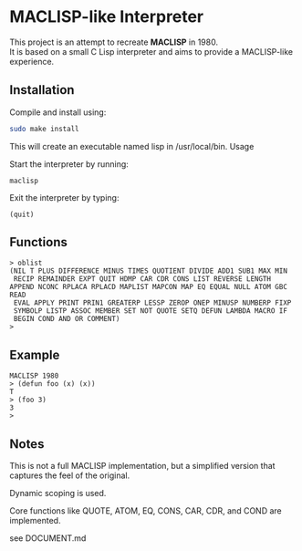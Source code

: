 # MACLISP-like Interpreter

This project is an attempt to recreate **MACLISP** in 1980.  
It is based on a small C Lisp interpreter and aims to provide a MACLISP-like experience.

## Installation

Compile and install using:

```bash
sudo make install
```

This will create an executable named lisp in /usr/local/bin.
Usage

Start the interpreter by running:
```
maclisp
```
Exit the interpreter by typing:
```
(quit)
```

## Functions
```
> oblist
(NIL T PLUS DIFFERENCE MINUS TIMES QUOTIENT DIVIDE ADD1 SUB1 MAX MIN
 RECIP REMAINDER EXPT QUIT HDMP CAR CDR CONS LIST REVERSE LENGTH APPEND NCONC RPLACA RPLACD MAPLIST MAPCON MAP EQ EQUAL NULL ATOM GBC READ
 EVAL APPLY PRINT PRIN1 GREATERP LESSP ZEROP ONEP MINUSP NUMBERP FIXP
 SYMBOLP LISTP ASSOC MEMBER SET NOT QUOTE SETQ DEFUN LAMBDA MACRO IF
 BEGIN COND AND OR COMMENT)
> 
```

## Example

```
MACLISP 1980
> (defun foo (x) (x))
T
> (foo 3)
3
> 

```


## Notes

This is not a full MACLISP implementation, but a simplified version that captures the feel of the original.

Dynamic scoping is used.

Core functions like QUOTE, ATOM, EQ, CONS, CAR, CDR, and COND are implemented.

see DOCUMENT.md